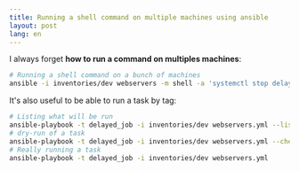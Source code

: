 ```yaml
---
title: Running a shell command on multiple machines using ansible
layout: post
lang: en
---
```


I always forget **how to run a command on multiples machines**:

```bash
# Running a shell command on a bunch of machines
ansible -i inventories/dev webservers -m shell -a 'systemctl stop delayed_job' --become
```

It's also useful to be able to run a task by tag:

```bash
# Listing what will be run
ansible-playbook -t delayed_job -i inventories/dev webservers.yml --list-tasks
# dry-run of a task 
ansible-playbook -t delayed_job -i inventories/dev webservers.yml --check --diff
# Really running a task
ansible-playbook -t delayed_job -i inventories/dev webservers.yml
```
